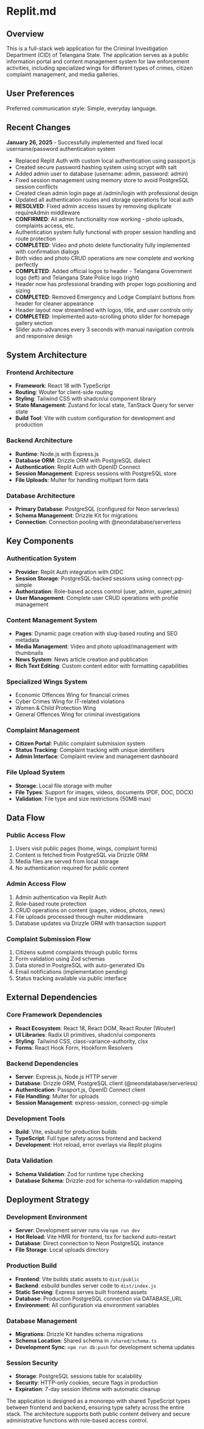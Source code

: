 # Replit.md

## Overview

This is a full-stack web application for the Criminal Investigation Department (CID) of Telangana State. The application serves as a public information portal and content management system for law enforcement activities, including specialized wings for different types of crimes, citizen complaint management, and media galleries.

## User Preferences

Preferred communication style: Simple, everyday language.

## Recent Changes

**January 26, 2025** - Successfully implemented and fixed local username/password authentication system
- Replaced Replit Auth with custom local authentication using passport.js
- Created secure password hashing system using scrypt with salt
- Added admin user to database (username: admin, password: admin)
- Fixed session management using memory store to avoid PostgreSQL session conflicts
- Created clean admin login page at /admin/login with professional design
- Updated all authentication routes and storage operations for local auth
- **RESOLVED**: Fixed admin access issues by removing duplicate requireAdmin middleware
- **CONFIRMED**: All admin functionality now working - photo uploads, complaints access, etc.
- Authentication system fully functional with proper session handling and route protection
- **COMPLETED**: Video and photo delete functionality fully implemented with confirmation dialogs
- Both video and photo CRUD operations are now complete and working perfectly
- **COMPLETED**: Added official logos to header - Telangana Government logo (left) and Telangana State Police logo (right)
- Header now has professional branding with proper logo positioning and sizing
- **COMPLETED**: Removed Emergency and Lodge Complaint buttons from header for cleaner appearance
- Header layout now streamlined with logos, title, and user controls only
- **COMPLETED**: Implemented auto-scrolling photo slider for homepage gallery section
- Slider auto-advances every 3 seconds with manual navigation controls and responsive design

## System Architecture

### Frontend Architecture
- **Framework**: React 18 with TypeScript
- **Routing**: Wouter for client-side routing
- **Styling**: Tailwind CSS with shadcn/ui component library
- **State Management**: Zustand for local state, TanStack Query for server state
- **Build Tool**: Vite with custom configuration for development and production

### Backend Architecture
- **Runtime**: Node.js with Express.js
- **Database ORM**: Drizzle ORM with PostgreSQL dialect
- **Authentication**: Replit Auth with OpenID Connect
- **Session Management**: Express sessions with PostgreSQL store
- **File Uploads**: Multer for handling multipart form data

### Database Architecture
- **Primary Database**: PostgreSQL (configured for Neon serverless)
- **Schema Management**: Drizzle Kit for migrations
- **Connection**: Connection pooling with @neondatabase/serverless

## Key Components

### Authentication System
- **Provider**: Replit Auth integration with OIDC
- **Session Storage**: PostgreSQL-backed sessions using connect-pg-simple
- **Authorization**: Role-based access control (user, admin, super_admin)
- **User Management**: Complete user CRUD operations with profile management

### Content Management System
- **Pages**: Dynamic page creation with slug-based routing and SEO metadata
- **Media Management**: Video and photo upload/management with thumbnails
- **News System**: News article creation and publication
- **Rich Text Editing**: Custom content editor with formatting capabilities

### Specialized Wings System
- Economic Offences Wing for financial crimes
- Cyber Crimes Wing for IT-related violations
- Women & Child Protection Wing
- General Offences Wing for criminal investigations

### Complaint Management
- **Citizen Portal**: Public complaint submission system
- **Status Tracking**: Complaint tracking with unique identifiers
- **Admin Interface**: Complaint review and management dashboard

### File Upload System
- **Storage**: Local file storage with multer
- **File Types**: Support for images, videos, documents (PDF, DOC, DOCX)
- **Validation**: File type and size restrictions (50MB max)

## Data Flow

### Public Access Flow
1. Users visit public pages (home, wings, complaint forms)
2. Content is fetched from PostgreSQL via Drizzle ORM
3. Media files are served from local storage
4. No authentication required for public content

### Admin Access Flow
1. Admin authentication via Replit Auth
2. Role-based route protection
3. CRUD operations on content (pages, videos, photos, news)
4. File uploads processed through multer middleware
5. Database updates via Drizzle ORM with transaction support

### Complaint Submission Flow
1. Citizens submit complaints through public forms
2. Form validation using Zod schemas
3. Data stored in PostgreSQL with auto-generated IDs
4. Email notifications (implementation pending)
5. Status tracking available via public interface

## External Dependencies

### Core Framework Dependencies
- **React Ecosystem**: React 18, React DOM, React Router (Wouter)
- **UI Libraries**: Radix UI primitives, shadcn/ui components
- **Styling**: Tailwind CSS, class-variance-authority, clsx
- **Forms**: React Hook Form, Hookform Resolvers

### Backend Dependencies
- **Server**: Express.js, Node.js HTTP server
- **Database**: Drizzle ORM, PostgreSQL client (@neondatabase/serverless)
- **Authentication**: Passport.js, OpenID Connect client
- **File Handling**: Multer for uploads
- **Session Management**: express-session, connect-pg-simple

### Development Tools
- **Build**: Vite, esbuild for production builds
- **TypeScript**: Full type safety across frontend and backend
- **Development**: Hot reload, error overlays via Replit plugins

### Data Validation
- **Schema Validation**: Zod for runtime type checking
- **Database Schema**: Drizzle-zod for schema-to-validation mapping

## Deployment Strategy

### Development Environment
- **Server**: Development server runs via `npm run dev`
- **Hot Reload**: Vite HMR for frontend, tsx for backend auto-restart
- **Database**: Direct connection to Neon PostgreSQL instance
- **File Storage**: Local uploads directory

### Production Build
- **Frontend**: Vite builds static assets to `dist/public`
- **Backend**: esbuild bundles server code to `dist/index.js`
- **Static Serving**: Express serves built frontend assets
- **Database**: Production PostgreSQL connection via DATABASE_URL
- **Environment**: All configuration via environment variables

### Database Management
- **Migrations**: Drizzle Kit handles schema migrations
- **Schema Location**: Shared schema in `/shared/schema.ts`
- **Development Sync**: `npm run db:push` for development schema updates

### Session Security
- **Storage**: PostgreSQL sessions table for scalability
- **Security**: HTTP-only cookies, secure flags in production
- **Expiration**: 7-day session lifetime with automatic cleanup

The application is designed as a monorepo with shared TypeScript types between frontend and backend, ensuring type safety across the entire stack. The architecture supports both public content delivery and secure administrative functions with role-based access control.